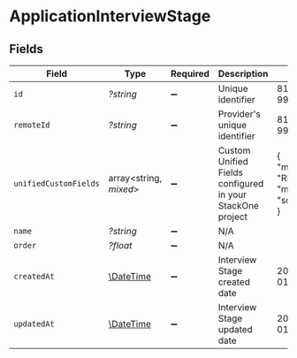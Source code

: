 # ApplicationInterviewStage


## Fields

| Field                                                                                        | Type                                                                                         | Required                                                                                     | Description                                                                                  | Example                                                                                      |
| -------------------------------------------------------------------------------------------- | -------------------------------------------------------------------------------------------- | -------------------------------------------------------------------------------------------- | -------------------------------------------------------------------------------------------- | -------------------------------------------------------------------------------------------- |
| `id`                                                                                         | *?string*                                                                                    | :heavy_minus_sign:                                                                           | Unique identifier                                                                            | 8187e5da-dc77-475e-9949-af0f1fa4e4e3                                                         |
| `remoteId`                                                                                   | *?string*                                                                                    | :heavy_minus_sign:                                                                           | Provider's unique identifier                                                                 | 8187e5da-dc77-475e-9949-af0f1fa4e4e3                                                         |
| `unifiedCustomFields`                                                                        | array<string, *mixed*>                                                                       | :heavy_minus_sign:                                                                           | Custom Unified Fields configured in your StackOne project                                    | {<br/>"my_project_custom_field_1": "REF-1236",<br/>"my_project_custom_field_2": "some other value"<br/>} |
| `name`                                                                                       | *?string*                                                                                    | :heavy_minus_sign:                                                                           | N/A                                                                                          |                                                                                              |
| `order`                                                                                      | *?float*                                                                                     | :heavy_minus_sign:                                                                           | N/A                                                                                          |                                                                                              |
| `createdAt`                                                                                  | [\DateTime](https://www.php.net/manual/en/class.datetime.php)                                | :heavy_minus_sign:                                                                           | Interview Stage created date                                                                 | 2021-01-01T01:01:01.000Z                                                                     |
| `updatedAt`                                                                                  | [\DateTime](https://www.php.net/manual/en/class.datetime.php)                                | :heavy_minus_sign:                                                                           | Interview Stage updated date                                                                 | 2021-01-01T01:01:01.000Z                                                                     |